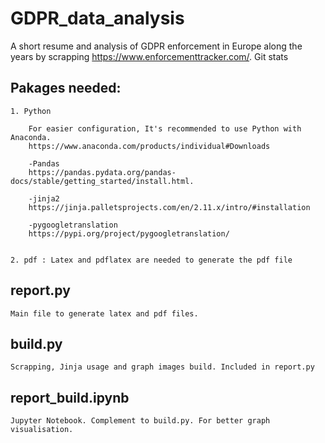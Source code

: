 # GDPR_data_analysis

A short resume and analysis of GDPR enforcement in Europe along the years by scrapping https://www.enforcementtracker.com/.
Git stats

## Pakages needed:

	1. Python 
	
        For easier configuration, It's recommended to use Python with Anaconda.
        https://www.anaconda.com/products/individual#Downloads

       	-Pandas 
        https://pandas.pydata.org/pandas-docs/stable/getting_started/install.html.

       	-jinja2
        https://jinja.palletsprojects.com/en/2.11.x/intro/#installation

		-pygoogletranslation
		https://pypi.org/project/pygoogletranslation/


   	2. pdf : Latex and pdflatex are needed to generate the pdf file 


## report.py 
	Main file to generate latex and pdf files.

## build.py 
	Scrapping, Jinja usage and graph images build. Included in report.py

## report_build.ipynb
	Jupyter Notebook. Complement to build.py. For better graph visualisation.






